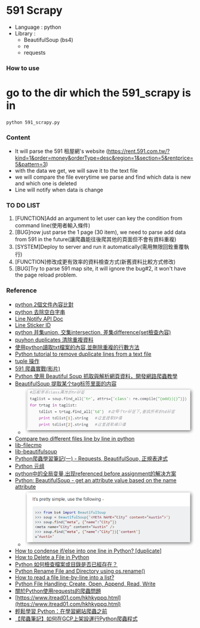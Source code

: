 <h1> 591 Scrapy </h1>

- Language : python
- Library : 
	- BeautifulSoup (bs4)
	- re
	- requests 

<h3> How to use </h3>

# go to the dir which the 591_scrapy is in
```
python 591_scrapy.py
```

<h3> Content </h3>

- It will parse the 591 租屋網's website (https://rent.591.com.tw/?kind=1&order=money&orderType=desc&region=1&section=5&rentprice=5&pattern=3)
- with the data we get, we will save it to the text file
- we will compare the file everytime we parse and find which data is new and which one is deleted
- Line will notify when data is change

<h3>TO DO LIST</h3>

1. [FUNCTION]Add an argument to let user can key the condition from command line(使用者輸入條件)
2. [BUG]now just parse the 1 page (30 item), we need to parse add data from 591 in the future(讓爬蟲能往後爬其他的頁面但不會有資料重複)
3. [SYSTEM]Deploy to server and run it automatically(需用無限回銓重覆執行)
4. [FUNCTION]修改成更有效率的資料檢查方式(新舊資料比較方式修改)
5. [BUG]Try to parse 591 map site, it will ignore the bug#2, it won't have the page reload problem.

<h3> Reference </h3>

- [python 2個文件內容比對](https://blog.csdn.net/MiaoDaLengShui/article/details/52037473)
- [python 去除空白字串](https://www.delftstack.com/zh-tw/howto/python/how-to-remove-whitespace-in-a-string/)
- [Line Notify API Doc](https://notify-bot.line.me/doc/en/)
- [Line Sticker ID](https://devdocs.line.me/files/sticker_list.pdf)
- [python 并集union, 交集intersection, 差集difference(set檢查內容)](https://blog.csdn.net/lanyang123456/article/details/77596349)
- [puyhon duplicates 清除重複資料](https://ithelp.ithome.com.tw/questions/10189254)
- [使用python讀取txt檔案的內容,並刪除重複的行數方法](https://codertw.com/%E7%A8%8B%E5%BC%8F%E8%AA%9E%E8%A8%80/357800/)
- [Python tutorial to remove duplicate lines from a text file](https://www.codevscolor.com/python-remove-duplicate-lines-text-file/)
- [tuple 操作](https://www.jb51.net/article/47986.htm)
- [591 爬蟲實戰(影片)](https://www.youtube.com/watch?v=zzMRbrOHlrk)
- [Python 使用 Beautiful Soup 抓取與解析網頁資料，開發網路爬蟲教學](https://blog.gtwang.org/programming/python-beautiful-soup-module-scrape-web-pages-tutorial/2/)
- [BeautifulSoup 提取某个tag标签里面的内容](https://blog.csdn.net/willib/article/details/52246086)
	- ![](/591_scrapy/pic/parsehtmltag.png)
- [Compare two different files line by line in python](https://stackoverflow.com/questions/19007383/compare-two-different-files-line-by-line-in-python)
- [lib-filecmp](https://docs.python.org/2/library/filecmp.html)
- [lib-beautifulsoup](https://beautifulsoup.readthedocs.io/zh_CN/v4.4.0/)
- [Python爬蟲學習筆記(一) - Requests, BeautifulSoup, 正規表達式](https://medium.com/@yanweiliu/python%E7%88%AC%E8%9F%B2%E5%AD%B8%E7%BF%92%E7%AD%86%E8%A8%98-%E4%B8%80-beautifulsoup-1ee011df8768)
- [Python 元组](http://www.runoob.com/python/python-tuples.html)
- [python中的全局变量,出现referenced before assignment的解决方案](https://zhouzaibao.iteye.com/blog/559381)
- [Python: BeautifulSoup - get an attribute value based on the name attribute
](https://stackoverflow.com/questions/11205386/python-beautifulsoup-get-an-attribute-value-based-on-the-name-attribute)
	- ![](/591_scrapy/pic/gettag.png)
- [How to condense if/else into one line in Python? [duplicate]
](https://stackoverflow.com/questions/11529273/how-to-condense-if-else-into-one-line-in-python)
- [How to Delete a File in Python](https://www.dummies.com/programming/python/how-to-delete-a-file-in-python/)
- [Python 如何檢查檔案或目錄是否已經存在？](https://blog.gtwang.org/programming/python-howto-check-whether-file-folder-exists/)
- [Python Rename File and Directory using os.rename()](https://www.guru99.com/python-rename-file.html)
- [How to read a file line-by-line into a list?](https://stackoverflow.com/questions/3277503/how-to-read-a-file-line-by-line-into-a-list)
- [Python File Handling: Create, Open, Append, Read, Write](https://www.guru99.com/reading-and-writing-files-in-python.html)
- [關於Python使用requests的爬蟲問題](https://ithelp.ithome.com.tw/questions/10189512)
- [https://www.itread01.com/hkhkyppq.html](https://www.itread01.com/hkhkyppq.html)
- [輕鬆學習 Python：在學習網站爬蟲之前](https://medium.com/datainpoint/python-essentials-before-web-scraping-822b0b351bb3)
- [【爬蟲筆記】如何在GCP上架設運行Python爬蟲程式](https://www.maxlist.xyz/2018/09/29/gcp_server_python/)